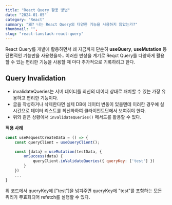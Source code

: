 ```yaml
---
title: "React Query 활용 방법"
date: "2024-01-05"
category: "React"
summary: "왜? 나는 React Query의 다양한 기능을 사용하지 않았는가?"
thumbnail: "",
slug: "react-tanstack-react-query"
---
```


React Query를 개발에 활용하면서 왜 지금까지 단순히 **useQuery**, **useMutation** 등 단편적인 기능만을 사용했을까.. 이러한 반성을 계기로 Reqct Query를 다양하게 활용할 수 있는 편리한 기능을 사용할 때 마다 추가적으로 기록하려고 한다.

## Query Invalidation
- invalidateQueries는 서버 데이터를 최신의 데이터 상태로 패치할 수 있는 가장 유용하고 편리한 기능이다.
- 글을 작성하거나 삭제한다면 실제 DB에 데이터 변동이 있을텐데 이러한 경우에 실시간으로 데이터 리스트를 최신화하여 클라이언트단에서 보여줘야 한다.
- 위와 같은 상황에서 `invalidateQueries()` 메서드를 활용할 수 있다.

**적용 사례**
```js
const useRequestCreateData = () => {
    const queryClient = useQueryClient();

    const {data} = useMutation(testData, {
        onSuccess(data) {
            queryClient.inValidateQueries({ queryKey: ['test'] })
        }
    })
    ...
}
```

위 코드에서 queryKey에 ["test"]을 넘겨주면 queryKey에 "test"를 포함하는 모든 쿼리가 무효화되어 refetch를 실행할 수 있다.


